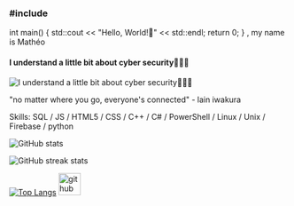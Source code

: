 ### #include <iostream>
int main()
{
  std::cout << "Hello, World!👋" << std::endl;
  return 0;
} , my name is Mathéo
#### I understand a little bit about cyber security🧑🏻‍💻
![I understand a little bit about cyber security🧑🏻‍💻](https://media.tenor.com/EGRY_T__O2IAAAAC/serial-experiments-lain-yasuo-iwakura.gif)

"no matter where you go, everyone's connected" - lain iwakura

Skills: SQL / JS / HTML5 / CSS / C++ / C# / PowerShell / Linux / Unix / Firebase / python

 


![GitHub stats](https://github-readme-stats.vercel.app/api?username=goldenoreosandwich&show_icons=true)  

![GitHub streak stats](https://streak-stats.demolab.com/?user=goldenoreosandwich)  

[![Top Langs](https://github-readme-stats.vercel.app/api/top-langs/?username=goldenoreosandwich)](https://github.com/anuraghazra/github-readme-stats) [<img src='https://cdn.jsdelivr.net/npm/simple-icons@3.0.1/icons/github.svg' alt='github' height='40'>](https://github.com/goldenoreosandwich) 
